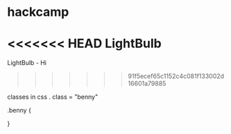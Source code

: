 # hackcamp

<<<<<<< HEAD
LightBulb 
=======
LightBulb - Hi
>>>>>>> 91f5ecef65c1152c4c081f133002d16601a79885


classes in css 
.
class = "benny"

.benny {
    
}